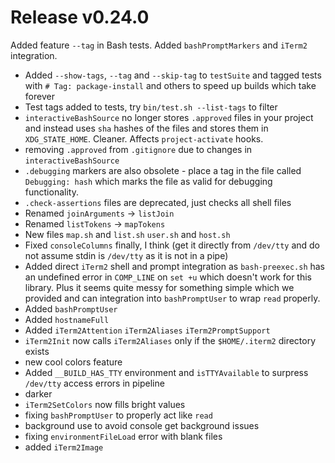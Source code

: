 # Release v0.24.0

Added feature `--tag` in Bash tests. Added `bashPromptMarkers` and `iTerm2` integration.

- Added `--show-tags`, `--tag` and `--skip-tag` to `testSuite` and tagged tests with `# Tag: package-install` and others to speed up builds which take forever
- Test tags added to tests, try `bin/test.sh --list-tags` to filter
- `interactiveBashSource` no longer stores `.approved` files in your project and instead uses `sha` hashes of the files and stores them in `XDG_STATE_HOME`. Cleaner. Affects `project-activate` hooks.
- removing `.approved` from `.gitignore` due to changes in `interactiveBashSource`
- `.debugging` markers are also obsolete - place a tag in the file called `Debugging: hash` which marks the file as valid for debugging functionality.
- `.check-assertions` files are deprecated, just checks all shell files
- Renamed `joinArguments` -> `listJoin`
- Renamed `listTokens` -> `mapTokens`
- New files `map.sh` and `list.sh` `user.sh` and `host.sh`
- Fixed `consoleColumns` finally, I think (get it directly from `/dev/tty` and do not assume stdin is `/dev/tty` as it is not in a pipe)
- Added direct `iTerm2` shell and prompt integration as `bash-preexec.sh` has an undefined error in `COMP_LINE` on `set +u` which doesn't work for this library. Plus it seems quite messy for something simple which we provided and can integration into `bashPromptUser` to wrap `read` properly.
- Added `bashPromptUser`
- Added `hostnameFull`
- Added `iTerm2Attention` `iTerm2Aliases` `iTerm2PromptSupport`
- `iTerm2Init` now calls `iTerm2Aliases` only if the `$HOME/.iterm2` directory exists
- new cool colors feature
- Added `__BUILD_HAS_TTY` environment and `isTTYAvailable` to surpress `/dev/tty` access errors in pipeline
- darker
- `iTerm2SetColors` now fills bright values
- fixing `bashPromptUser` to properly act like `read`
- background use to avoid console get background issues
- fixing `environmentFileLoad` error with blank files
- added `iTerm2Image`
